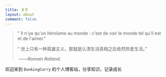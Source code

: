 ```yaml
---
title: 关于
layout: about
comment: false
---
```


> " Il n'ya qu'un héroïsme au monde : c'est de voir le monde tel qu'il est et de l'aimer." 		
>                                                                                                        
>
> “ 世上只有一种英雄主义，那就是认清生活真相之后依然热爱生活。”
>
> ​                                                                    ——_Romain Rolland_. 

欢迎来到 `DunkingCurry` 的个人博客站，分享知识，记录成长